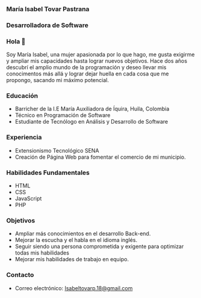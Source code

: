 ### María Isabel Tovar Pastrana
### Desarrolladora de Software
### Hola 👋
Soy María Isabel, una mujer apasionada por lo que hago, me gusta exigirme y ampliar mis capacidades hasta lograr nuevos objetivos. Hace dos años descubrí el amplio mundo de la programación y deseo llevar mis conocimentos más allá y lograr dejar huella en cada cosa que me propongo, sacando mi máximo potencial.

### Educación
* Barricher de la I.E María Auxiliadora de Íquira, Huila, Colombia
* Técnico en Programación de Software
* Estudiante de Tecnólogo en Análisis y Desarrollo de Software

### Experiencia 
* Extensionismo Tecnológico SENA
* Creación de Página Web para fomentar el comercio de mi municipio.

### Habilidades Fundamentales
* HTML
* CSS
* JavaScript
* PHP

### Objetivos
* Ampliar más conocimientos en el desarrollo Back-end.
* Mejorar la escucha y el habla en el idioma inglés.
* Seguir siendo una persona comprometida y exigente para optimizar todas mis habilidades
* Mejorar mis habilidades de trabajo en equipo.

### Contacto
* Correo electrónico: [Isabeltovarp.18@gmail.com](mailto:Isabeltovarp.18@gmail.com)